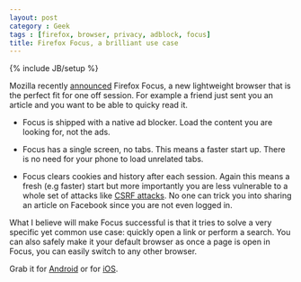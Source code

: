 ```yaml
---
layout: post
category : Geek
tags : [firefox, browser, privacy, adblock, focus]
title: Firefox Focus, a brilliant use case
---
```

{% include JB/setup %}

Mozilla recently [announced](https://blog.mozilla.org/firefox/lightweight-browser-focus-does-less-which-is-much-more/)
Firefox Focus, a new lightweight browser that is the perfect fit for one off
session. For example a friend just sent you an article and you want to be able
to quicky read it.

- Focus is shipped with a native ad blocker. Load the content you are
looking for, not the ads.

- Focus has a single screen, no tabs. This means a faster start up. There is no need
for your phone to load unrelated tabs.

- Focus clears cookies and history after each session. Again this means a fresh
(e.g faster) start but more importantly you are less vulnerable to a whole set
of attacks like [CSRF attacks](https://en.wikipedia.org/wiki/Cross-site_request_forgery).
No one can trick you into sharing an article on Facebook since you are not even logged in.

What I believe will make Focus successful is that it tries to solve a very
specific yet common use case: quickly open a link or perform a search. You can
also safely make it your default browser as once a page is open in Focus, you
can easily switch to any other browser.

Grab it for [Android](https://play.google.com/store/apps/details?id=org.mozilla.focus) or for [iOS](https://itunes.apple.com/app/id1055677337?mt=8).
